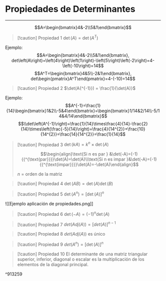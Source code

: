 # Propiedades de Determinantes
***
$$A=\begin{bmatrix}4&-2\\5&1\end{bmatrix}$$
> [!caution] Propiedad 1
> $\det(A) =\det (A{^T})$

Ejemplo:
$$A=\begin{bmatrix}4&-2\\5&1\end{bmatrix}, det\left(A\right)=\left(4\right)\left(1\right)-\left(5\right)\left(-2\right)=4-\left(-10\right)=14$$
$$A^T=\begin{bmatrix}4&5\\-2&1\end{bmatrix}, det\begin{pmatrix}A^T\end{pmatrix}=4-(-10)=14$$

> [!caution] Propiedad 2
> $\det(A{^{-1}}) = \frac{1}{\det(A)}$

Ejemplo:
$$A^{-1}=\frac{1}{14}\begin{bmatrix}1&2\\-5&4\end{bmatrix}=\begin{bmatrix}1/14&2/14\\-5/14&4/14\end{bmatrix}$$
$$\\det\left(A^{-1}\right)=\frac{1}{14}\times\frac{4}{14}-\frac{2}{14}\times\left(\frac{-5}{14}\right)=\frac{4}{14^{2}}+\frac{10}{14^{2}}=\frac{14}{14^{2}}=\frac{1}{14}$$

> [!caution] Propiedad 3
> $\det(kA) = k^n \times \det (A)$
> 
> $$\begin{align}\text{Si n es par }  &\det(-A)=(-1){{^{\text{par}}}}\det(A)=\det(A)\\\text{Si n es impar }&\det(-A)=(-1){{^{\text{impar}}}}\det(A)=-\det(A)\end{align}$$
> 
> $n$ = orden de la matriz

> [!caution] Propiedad 4
> $\det(AB) = \det(A)\det(B)$
 
> [!caution] Propiedad 5
> $\det(A{^n}) =[\det(A)]{^n}$

![[Ejemplo aplicación de propiedades.png]]
> [!caution] Propiedad 6
> $\det(-A) =(-1){^n}\det (A)$

> [!caution] Propiedad 7
> $det(Adj(A))=\left[det\left(A\right)\right]^{n-1}$

> [!caution] Propiedad 8
> $det(Adj(A)) \text{ es único}$

> [!caution] Propiedad 9
> $det(A{^n}) = [\det(A)]{^n}$

> [!caution] Propiedad 10
> El determinante de una matriz triangular superior, inferior, diagonal o escalar es la multiplicación de los elementos de la diagonal principal.

^913259

